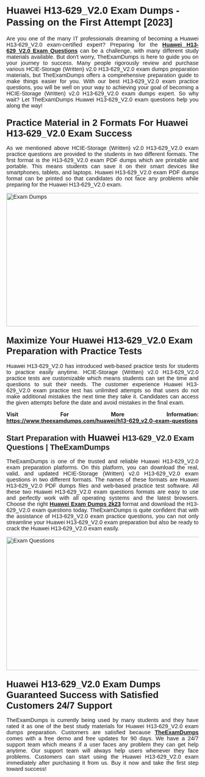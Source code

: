 <h1><span style="font-size:26px"><strong><span style="font-family:Calibri,sans-serif">Huawei H13-629_V2.0 Exam Dumps - Passing on the First Attempt [2023]</span></strong></span></h1> <p style="text-align:justify"><span style="font-size:11pt"><span style="font-family:Calibri,sans-serif">Are you one of the many IT professionals dreaming of becoming a Huawei H13-629_V2.0 exam-certified expert? Preparing for the <a href="https://www.theexamdumps.com/huawei/h13-629_v2.0-exam-questions"><strong>Huawei H13-629_V2.0 Exam Questions</strong></a> can be a challenge, with many different study materials available. But don't worry, TheExamDumps is here to guide you on your journey to success. Many people rigorously review and purchase various HCIE-Storage (Written) v2.0 H13-629_V2.0 exam dumps preparation materials, but TheExamDumps offers a comprehensive preparation guide to make things easier for you. With our best H13-629_V2.0 exam practice questions, you will be well on your way to achieving your goal of becoming a HCIE-Storage (Written) v2.0 H13-629_V2.0 exam dumps expert. So why wait? Let TheExamDumps Huawei H13-629_V2.0 exam questions help you along the way!</span></span></p> <h3><strong><span style="font-size:11pt"><span style="font-family:Calibri,sans-serif"><span style="font-size:18.0pt">Practice Material in 2 Formats For Huawei H13-629_V2.0 Exam Success</span></span></span></strong></h3> <p style="text-align:justify"><span style="font-size:11pt"><span style="font-family:Calibri,sans-serif">As we mentioned above HCIE-Storage (Written) v2.0 H13-629_V2.0 exam practice questions are provided to the students in two different formats. The first format is the H13-629_V2.0 exam PDF dumps which are printable and portable. This means students can save it on their smart devices like smartphones, tablets, and laptops. Huawei H13-629_V2.0 exam PDF dumps format can be printed so that candidates do not face any problems while preparing for the Huawei H13-629_V2.0 exam.</span></span></p> <p style="text-align:justify"><span style="font-size:11pt"><span style="font-family:Calibri,sans-serif"><img alt="Exam Dumps" src="https://blogger.googleusercontent.com/img/b/R29vZ2xl/AVvXsEjc0alX9f7D0J2fd3JpWwoMjd3YPRapOoB_fjTGpUs-OSZTfqZvz4v6ocotbgvQ3CU-4bvQmFuBd0DCyRe7VYlZy5Bg0FvPjLRu9zI7AzR6WXBbxZ6w74RlDF0kMkF1RkpTX5XcObrdQJIPROv_pQ9sNQt_GQ62wXcy5Zz4U8GpVYprMOCpHaFeZqJaew/s1640/ny2023ted1.jpg" style="height:350px; width:750px" /></span></span></p> <h3><span style="font-size:11pt"><span style="font-family:Calibri,sans-serif"><strong><span style="font-size:18.0pt">Maximize Your Huawei H13-629_V2.0 Exam Preparation with Practice Tests</span></strong></span></span></h3> <p style="text-align:justify"><span style="font-size:11pt"><span style="font-family:Calibri,sans-serif">Huawei H13-629_V2.0 has introduced web-based practice tests for students to practice easily anytime. HCIE-Storage (Written) v2.0 H13-629_V2.0 practice tests are customizable which means students can set the time and questions to suit their needs. The customer experience Huawei H13-629_V2.0 exam practice test has unlimited attempts so that users do not make additional mistakes the next time they take it. Candidates can access the given attempts before the date and avoid mistakes in the final exam.</span></span></p> <p style="text-align:justify"><strong>Visit For More Information: <a href="https://www.theexamdumps.com/huawei/h13-629_v2.0-exam-questions">https://www.theexamdumps.com/huawei/h13-629_v2.0-exam-questions</a></strong></p> <h3><span style="font-size:11pt"><span style="font-family:Calibri,sans-serif"><strong><span style="font-size:15.0pt"><span style="font-family:"Arial",sans-serif"><span style="color:#212121">Start Preparation with </span></span></span><span style="font-size:18.0pt">Huawei </span><span style="font-size:15.0pt"><span style="font-family:"Arial",sans-serif"><span style="color:#212121"> H13-629_V2.0 Exam Questions | TheExamDumps</span></span></span></strong></span></span></h3> <p style="text-align:justify"><span style="font-size:11pt"><span style="font-family:Calibri,sans-serif">TheExamDumps is one of the trusted and reliable Huawei H13-629_V2.0 exam preparation platforms. On this platform, you can download the real, valid, and updated HCIE-Storage (Written) v2.0 H13-629_V2.0 exam questions in two different formats. The names of these formats are Huawei H13-629_V2.0 PDF dumps files and web-based practice test software. All these two Huawei H13-629_V2.0 exam questions formats are easy to use and perfectly work with all operating systems and the latest browsers. Choose the right <a href="https://www.theexamdumps.com/huawei-exam-dumps"><strong>Huawei Exam Dumps 2k23</strong></a> format and download the H13-629_V2.0 exam questions today. TheExamDumps is quite confident that with the assistance of H13-629_V2.0 exam practice questions, you can not only streamline your Huawei H13-629_V2.0 exam preparation but also be ready to crack the Huawei H13-629_V2.0 exam easily.</span></span></p> <p style="text-align:justify"><span style="font-size:11pt"><span style="font-family:Calibri,sans-serif"><a href="https://www.theexamdumps.com/huawei/h13-629_v2.0-exam-questions" rel="no-follow"><img alt="Exam Questions" src="https://blogger.googleusercontent.com/img/b/R29vZ2xl/AVvXsEh587IRQS9WdIwYlO1XyFA8nINzyylpBd7NdYOg9PTzTNjYcF56ZNoPpixivKqIf3opnXs9GE94GbvumEC6-H1no9dUewTsPhacjupLxc871G1FrH_4bvB01r16J2HvD6xLcWqPSrdP3142foxM4LxIC86ckBXtfeVD76gmAD8aaR3UQD5ODL3vr7tEgA/s1200/ny2023ted2.jpg" style="height:350px; width:750px" /></a></span></span></p> <h3><span style="font-size:11pt"><span style="font-family:Calibri,sans-serif"><strong><span style="font-size:18.0pt">Huawei H13-629_V2.0 Exam Dumps Guaranteed Success with Satisfied Customers 24/7 Support</span></strong></span></span></h3> <p style="text-align:justify"><span style="font-size:11pt"><span style="font-family:Calibri,sans-serif">TheExamDumps is currently being used by many students and they have rated it as one of the best study materials for Huawei H13-629_V2.0 exam dumps preparation. Customers are satisfied because <a href="https://www.theexamdumps.com/"><strong>TheExamDumps</strong></a> comes with a free demo and free updates for 90 days. We have a 24/7 support team which means if a user faces any problem they can get help anytime. Our support team will always help users whenever they face problems. Customers can start using the Huawei H13-629_V2.0 exam immediately after purchasing it from us. Buy it now and take the first step toward success!</span></span></p>
